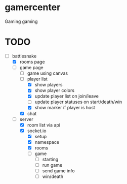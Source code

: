 # gamercenter
Gaming gaming

# TODO
- [ ] battlesnake
    - [x] rooms page
    - [ ] game page
        - [ ] game using canvas
        - [ ] player list
            - [x] show players
            - [x] show player colors
            - [x] update player list on join/leave
            - [ ] update player statuses on start/death/win
            - [x] show marker if player is host
        - [x] chat
    - [ ] server
        - [x] room list via api
        - [x] socket.io
            - [x] setup
            - [x] namespace
            - [x] rooms
            - [ ] game
                - [ ] starting
                - [ ] run game
                - [ ] send game info
                - [ ] win/death
